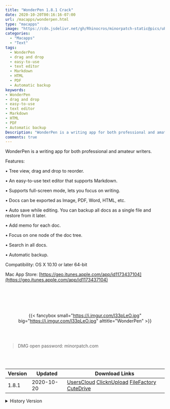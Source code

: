 ```yaml
---
title: "WonderPen 1.8.1 Crack"
date: 2020-10-20T00:16:16-07:00
url: /macapps/wonderpen.html
type: "macapps"
image: "https://cdn.jsdelivr.net/gh/Rhinocros/minorpatch-static@pics/uPic/vAumBo.png"
categories:
  - "Macapps"
  - "Text"
tags:
  - WonderPen
  - drag and drop
  - easy-to-use
  - text editor
  - Markdown
  - HTML
  - PDF
  - Automatic backup
keywords:
- WonderPen
- drag and drop
- easy-to-use
- text editor
- Markdown
- HTML
- PDF
- Automatic backup
Description: "WonderPen is a writing app for both professional and amateur writers."
comments: true
---
```


WonderPen is a writing app for both professional and amateur writers.

Features:

• Tree view, drag and drop to reorder.

• An easy-to-use text editor that supports Markdown.

• Supports full-screen mode, lets you focus on writing.

• Docs can be exported as Image, PDF, Word, HTML, etc.

• Auto save while editing. You can backup all docs as a single file and restore from it later.

• Add memo for each doc.

• Focus on one node of the doc tree.

• Search in all docs.

• Automatic backup.



Compatibility: OS X 10.10 or later 64-bit

Mac App Store: [https://geo.itunes.apple.com/app/id1173437104](https://geo.itunes.apple.com/app/id1173437104)

<br/>
<br/>
<script async src="https://pagead2.googlesyndication.com/pagead/js/adsbygoogle.js"></script>
<ins class="adsbygoogle"
     style="display:block; text-align:center;"
     data-ad-layout="in-article"
     data-ad-format="fluid"
     data-ad-client="ca-pub-8746275014476192"
     data-ad-slot="5144997159"></ins>
<script>
     (adsbygoogle = window.adsbygoogle || []).push({});
</script>
<br/>
<br/>


<center>

{{< fancybox small="https://i.imgur.com/l33pLeO.jpg" big="https://i.imgur.com/l33pLeO.jpg" alttitle="WonderPen" >}}

</center>

<br/>
<br/>


> DMG open password: minorpatch.com

<br/>

<br/>
<div id="history_version" class="history_version">

| Version | Updated | Download Links |
| ---- | ---- | ---- |
| 1.8.1 | 2020-10-20 | [UsersCloud](https://ouo.io/7gpw73)   [ClicknUpload](https://ouo.io/dP4xwl)   [FileFactory](https://ouo.io/jFiO7JR)   [CuteDrive](https://ouo.io/gdRFHR) |
<details>
<summary>History Version</summary>

| Version | Updated | Download Links |
| ---- | ---- | ---- |
| 1.8.0 | 2020-08-25 | [UsersCloud](https://ouo.io/jBdLXx)   [ClicknUpload](https://ouo.io/TkPuub)   [FileFactory](https://ouo.io/JJDdpiB)   [CuteDrive](https://ouo.io/bXoHeDg) |
| 1.7.9 | 2020-05-11 | [UsersCloud](https://ouo.io/5wTnht)   [ClicknUpload](https://ouo.io/hqjFKE)   [FileFactory](https://ouo.io/0oT1bC)   [CuteDrive](https://ouo.io/3jxojp) |
| 1.7.8 | 2020-04-15 | [UsersCloud](https://ouo.io/5fWiJJ)   [ClicknUpload](https://ouo.io/T828QeE)   [FileFactory](https://ouo.io/dERs9D)   [CuteDrive](https://ouo.io/6dIwkY) |
| 1.7.7 | 2020-04-02 | [UsersCloud](https://ouo.io/tGsyRX)   [ClicknUpload](https://ouo.io/rCeDD2)   [FileFactory](https://ouo.io/A4BJW9)   [CuteDrive](https://ouo.io/XM0tCc) |
| 1.7.6 | 2020-03-10 | [UsersCloud](https://ouo.io/oOA51M)   [ClicknUpload](https://ouo.io/O659ek)   [FileFactory](https://ouo.io/DkRSJV)   [CuteDrive](https://ouo.io/mcm1NL) |
| 1.7.5 | 2020-02-10 | [UsersCloud](https://ouo.io/1PwkHL)   [ClicknUpload](https://ouo.io/dB7mDk)   [Mega](https://ouo.io/d34NJ1)   [CuteDrive](https://ouo.io/BbjZjVA) |
</details>

</div>
